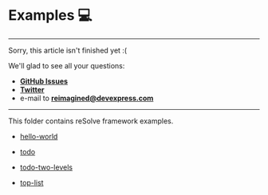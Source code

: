 # **Examples** 💻

-------------------------------------------------------------------------
Sorry, this article isn't finished yet :(
    
We'll glad to see all your questions:
* [**GitHub Issues**](https://github.com/reimagined/resolve/issues)
* [**Twitter**](https://twitter.com/resolvejs)
* e-mail to **reimagined@devexpress.com**
-------------------------------------------------------------------------

This folder contains reSolve framework examples.

* [hello-world](./hello-world)

* [todo](./todo)  

* [todo-two-levels](./todo-two-levels)

* [top-list](./top-list)


